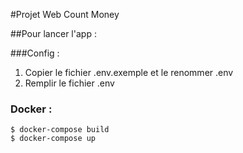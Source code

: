 #Projet Web Count Money 

##Pour lancer l'app : <br>

###Config : 

1. Copier le fichier .env.exemple et le renommer .env 
2. Remplir le fichier .env



### Docker :
```shell
$ docker-compose build 
$ docker-compose up 
```

